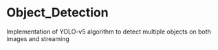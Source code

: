 # Object_Detection
Implementation of YOLO-v5 algorithm to detect multiple objects on both images and streaming
